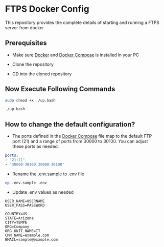 
# FTPS Docker Config

This repository provides the complete details of starting and running a FTPS server from docker

## Prerequisites
- Make sure [Docker](https://www.docker.com/) and [Docker Compose](https://docs.docker.com/compose/) is installed in your PC
    
- Clone the repository
   
- CD into the cloned repository

## Now Execute Following Commands
```bash
sudo chmod +x ./up.bash
```
```bash
./up.bash
```

## How to change the default configuration?
- The ports defined in the [Docker Compose](docker-compose-ftpd.yaml) file map to the default FTP port (21) and a range of ports from 30000 to 30100. You can adjust these ports as needed.
```yaml
ports:
- "21:21"
- "30000-30100:30000-30100"
```
- Rename the .env.sample to .env file
```bash
cp .env.sample .env
```
- Update .env values as needed 
```env
USER_NAME=USERNAME
USER_PASS=PASSWORD

COUNTRY=US
STATE=Arizona
CITY=TEMPE
ORG=Company
ORG_UNIT_NAME=IT
CMN_NAME=example.com
EMAIL=sample@example.com
```
